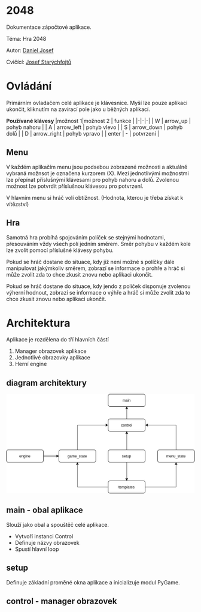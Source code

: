 # 2048

Dokumentace zápočtové aplikace.

Téma: Hra 2048

Autor: [Daniel Josef](https://github.com/DanJsef)

Cvičící: [Josef Starýchfojtů](https://github.com/starychfojtu)

# Ovládání

Primárním ovladačem celé aplikace je klávesnice. Myší lze pouze aplikaci ukončit, kliknutím na zavírací pole jako u běžných aplikací.

**Používané klávesy**
|možnost 1|možnost 2 | funkce |
|-|-|-|
| W | arrow_up | pohyb nahoru |
| A | arrow_left | pohyb vlevo |
| S | arrow_down | pohyb dolů |
| D | arrow_right | pohyb vpravo |
| enter | - | potvrzení |

## Menu

V každém aplikačím menu jsou podsebou zobrazené možnosti a aktuálně vybraná možnsot je označena kurzorem (X). Mezi jednotlivými možnostmi lze přepínat příslušnými klávesami pro pohyb nahoru a dolů. Zvolenou možnost lze potvrdit příslušnou klávesou pro potvrzení.

V hlavním menu si hráč volí obtížnost. (Hodnota, kterou je třeba získat k vítězství)

## Hra

Samotná hra probíhá spojováním políček se stejnými hodnotami, přesouváním vždy všech polí jedním směrem. Směr pohybu v každém kole lze zvolit pomocí příslušné klávesy pohybu.

Pokud se hráč dostane do situace, kdy již není možné s políčky dále manipulovat jakýmkoliv směrem, zobrazí se informace o prohře a hráč si může zvolit zda to chce zkusit znovu nebo aplikaci ukončit.

Pokud se hráč dostane do situace, kdy jendo z políček disponuje zvolenou výherní hodnout, zobrazí se informace o výhře a hráč si může zvolit zda to chce zkusit znovu nebo aplikaci ukončit.

# Architektura

Aplikace je rozdělena do tří hlavních částí

1.  Manager obrazovek aplikace
2.  Jednotlivé obrazovky aplikace
3.  Herní engine

## diagram architektury

![enter image description here](./architecture.png)

## main - obal aplikace

Slouží jako obal a spouštěč celé aplikace.

- Vytvoří instanci Control
- Definuje názvy obrazovek
- Spustí hlavní loop

## setup

Definuje základní proměné okna aplikace a inicializuje modul PyGame.

## control - manager obrazovek
